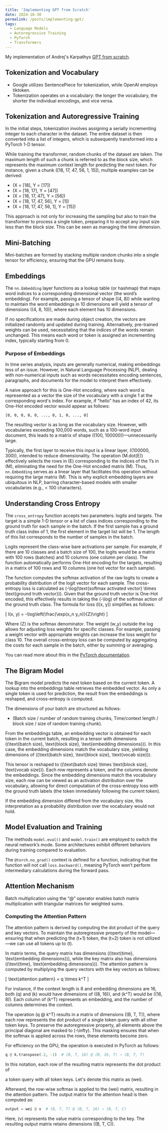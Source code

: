 ```yaml
---
title: 'Implementing GPT from Scratch'
date: 2024-10-30
permalink: /posts/implementing-gpt/
tags:
  - Language Models
  - Autoregressive Training
  - PyTorch
  - Transformers
---
```


My implementation of Andrej's Karpathys [GPT from scratch](https://youtu.be/kCc8FmEb1nY?si=Rdc_bMOWquUdAUJ5).


<!--
This is AI modified
Original Notes: https://docs.google.com/document/d/1pO4NgBASUFp5qJaIMCmLURGAzvipNB4XmBXtpL3PfhM/edit?usp=sharing
-->

## Tokenization and Vocabulary
- Google utilizes SentencePiece for tokenization, while OpenAI employs tiktoken.
- Tokenization operates on a vocabulary: the longer the vocabulary, the shorter the individual encodings, and vice versa.
  
## Tokenization and Autoregressive Training
In the initial steps, tokenization involves assigning a serially incrementing integer to each character in the dataset. The entire dataset is then converted into a list of integers, which is subsequently transformed into a PyTorch 1-D tensor. 

While training the transformer, random chunks of the dataset are taken. The maximum length of such a chunk is referred to as the block size, which represents the maximum context length for predicting the next token. For instance, given a chunk \([18, 17, 47, 56, 1, 15]\), multiple examples can be derived:

- \(X = [18], Y = [17]\)
- \(X = [18, 17], Y = [47]\)
- \(X = [18, 17, 47], Y = [56]\)
- \(X = [18, 17, 47, 56], Y = [1]\)
- \(X = [18, 17, 47, 56, 1], Y = [15]\)

This approach is not only for increasing the sampling but also to train the transformer to process a single token, preparing it to accept any input size less than the block size. This can be seen as managing the time dimension.

## Mini-Batching
Mini-batches are formed by stacking multiple random chunks into a single tensor for efficiency, ensuring that the GPU remains busy. 

## Embeddings
The `nn.Embedding` layer functions as a lookup table (or hashmap) that maps word indices to a corresponding dimensional vector (the word’s embedding). For example, passing a tensor of shape \((4, 8)\) while wanting to maintain the word embeddings in 10 dimensions will yield a tensor of dimensions \((4, 8, 10)\), where each element has 10 dimensions. 

If no specifications are made during object creation, the vectors are initialized randomly and updated during training. Alternatively, pre-trained weights can be used, necessitating that the indices of the words remain unchanged. This means each word or token is assigned an incrementing index, typically starting from 0.

### Purpose of Embeddings
In time series analysis, inputs are generally numerical, making embeddings less of an issue. However, in Natural Language Processing (NLP), dealing with non-numerical inputs such as words necessitates encoding sentences, paragraphs, and documents for the model to interpret them effectively.

A naive approach for this is One-Hot encoding, where each word is represented as a vector the size of the vocabulary with a single 1 at the corresponding word's index. For example, if "hello" has an index of 42, its One-Hot encoded vector would appear as follows:

```
[0, 0, 0, 0, 0, ..., 0, 1, 0, ..., 0]
```

The resulting vector is as long as the vocabulary size. However, with vocabularies exceeding 100,000 words, such as a 100-word input document, this leads to a matrix of shape \((100, 100000)\)—unnecessarily large.

Typically, the first layer to receive this input is a linear layer, \((100000, 300)\), intended to reduce dimensionality. The operation \(M.dot(E)\) effectively selects the rows in \(E\) corresponding to the indices of the 1’s in \(M\), eliminating the need for the One-Hot encoded matrix \(M\). Thus, `nn.Embedding` serves as a linear layer that facilitates this operation without requiring the large matrix \(M\). This is why explicit embedding layers are ubiquitous in NLP, barring character-based models with smaller vocabularies (e.g., < 100 characters).

## Understanding Cross Entropy
The `cross_entropy` function accepts two parameters: logits and targets. The target is a simple 1-D tensor or a list of class indices corresponding to the ground truth for each sample in the batch. If the first sample has a ground truth class index of 1, the first element in the target list will be 1. The length of this list corresponds to the number of samples in the batch.

Logits represent the class-wise bare activations per sample. For example, if there are 10 classes and a batch size of 100, the logits would be a matrix with 100 rows (batches) and 10 columns (one column per class). The function automatically performs One-Hot encoding for the targets, resulting in a matrix of 100 rows and 10 columns (one hot vector for each sample).

The function computes the softmax activation of the raw logits to create a probability distribution of the logit vector for each sample. The cross-entropy loss is calculated as \(-\log(\text{softmax activated vector} \times \text{ground truth vector})\). Given that the ground truth vector is One-Hot encoded, this effectively results in taking the \(-\log\) of the softmax action of the ground truth class. The formula for loss \(l(x, y)\) simplifies as follows:

\[
l(x, y) = -\log\left(\frac{\exp(x_n y_n)}{Z}\right)
\]

Where \(Z\) is the softmax denominator. The weight \(w_y\) outside the log allows for adjusting loss weights for specific classes. For example, passing a weight vector with appropriate weights can increase the loss weight for class 10. The overall cross-entropy loss can be computed by aggregating the costs for each sample in the batch, either by summing or averaging.

You can read more about this in the [PyTorch documentation](https://pytorch.org/docs/stable/generated/torch.nn.CrossEntropyLoss.html).

## The Bigram Model
The Bigram model predicts the next token based on the current token. A lookup into the embeddings table retrieves the embedded vector. As only a single token is used for prediction, the result from the embeddings is reshaped, and cross-entropy is computed.

The dimensions of your batch are structured as follows: 
- (Batch size / number of random training chunks, Time/context length / block size / size of random training chunk).

From the embeddings table, an embedding vector is obtained for each token in the current batch, resulting in a tensor with dimensions \((\text{batch size}, \text{block size}, \text{embedding dimensions})\). In this case, the embedding dimensions match the vocabulary size, yielding dimensions of \((\text{batch size}, \text{block size}, \text{vocab size})\).

This tensor is reshaped to \((\text{batch size} \times \text{block size}, \text{vocab size})\). Each row represents a token, and the columns denote the embeddings. Since the embedding dimensions match the vocabulary size, each row can be viewed as an activation distribution over the vocabulary, allowing for direct computation of the cross-entropy loss with the ground truth labels (the token immediately following the current token).

If the embedding dimension differed from the vocabulary size, this interpretation as a probability distribution over the vocabulary would not hold.

## Model Evaluation and Training
The methods `model.eval()` and `model.train()` are employed to switch the neural network’s mode. Some architectures exhibit different behaviors during training compared to evaluation.

The `@torch.no_grad()` context is defined for a function, indicating that the function will not call `loss.backward()`, meaning PyTorch won’t perform intermediary calculations during the forward pass.

## Attention Mechanism
Batch multiplication using the “@” operator enables batch matrix multiplication with triangular matrices for weighted sums.

### Computing the Attention Pattern
The attention pattern is derived by computing the dot product of the query and key vectors. To maintain the autoregressive property of the model—ensuring that when predicting the \(t+1\) token, the \(t+2\) token is not utilized—we can use all tokens up to \(t\).

In matrix terms, the query matrix has dimensions \((\text{time}, \text{embedding dimensions})\), while the key matrix also has dimensions \((\text{time}, \text{embedding dimensions})\). The attention pattern is computed by multiplying the query vectors with the key vectors as follows:

\[
\text{attention pattern} = q \times k^T
\]

For instance, if the context length is 8 and embedding dimensions are 16, both \(q\) and \(k\) would have dimensions of \((8, 16)\), and \(k^T\) would be \((16, 8)\). Each column of \(k^T\) represents an embedding, and the number of columns determines the context.

The operation \(q @ k^T\) results in a matrix of dimensions \((B, T, T)\), where each row represents the dot product of a single token query with all other token keys. To preserve the autoregressive property, all elements above the principal diagonal are masked to \(-\infty\). This masking ensures that when the softmax is applied across the rows, these elements become zero.

For efficiency on the GPU, the operation is executed in PyTorch as follows:

```python
q @ k.transpose(-2, -1)  # (B, T, 16) @ (B, 16, T) → (B, T, T)
```

In this notation, each row of the resulting matrix represents the dot product of

 a token query with all token keys. Let's denote this matrix as \(wei\).

Afterward, the row-wise softmax is applied to the \(wei\) matrix, resulting in the attention pattern. The output matrix for the attention head is then computed as:

```python
output = wei @ v  # (B, T, T) @ (B, T, 16) → (B, T, C)
```

Here, \(v\) represents the value matrix corresponding to the key. The resulting output matrix retains dimensions \((B, T, C)\).
